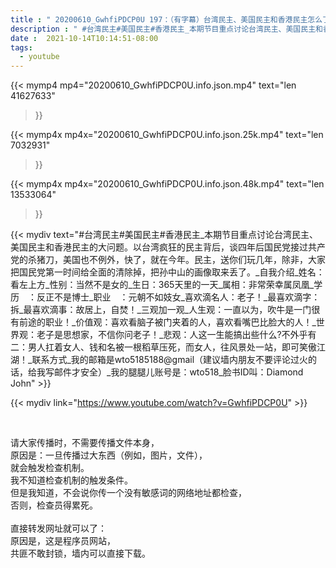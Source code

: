 ```yaml
---
title : " 20200610_GwhfiPDCP0U 197：（有字幕）台湾民主、美国民主和香港民主怎么了？疯狂的民主背后，是共产党正在启动的一把杀猪刀（想搞懂民主台湾、美国和香港问题的朋友，求大家把本片看完。） "
description : " #台湾民主#美国民主#香港民主_本期节目重点讨论台湾民主、美国民主和香港民主的大问题。以台湾疯狂的民主背后，谈四年后国民党接过共产党的杀猪刀，美国也不例外，快了，就在今年。民主，送你们玩几年，除非，大家把国民党第一时间给全面的清除掉，把孙中山的画像取来丢了。_自我介绍_姓名：看左上方_性别：当然不是女的_生日：365天里的一天_属相：非常荣幸属凤凰_学历　：反正不是博士_职业　：元朝不如妓女_喜欢滴名人：老子！_最喜欢滴字：拆_最喜欢滴事：故居上，自焚！_三观加一观_人生观：一直以为，吹牛是一门很有前途的职业！_价值观：喜欢看脑子被门夹着的人，喜欢看嘴巴比脸大的人！_世界观：老子是思想家，不信你问老子！_悲观：人这一生能搞出些什么?不外乎有二：男人扛着女人、钱和名被一根稻草压死，而女人，往风景处一站，即可笑傲江湖！_联系方式_我的邮箱是wto5185188@gmail（建议墙内朋友不要评论过火的话，给我写邮件才安全）_我的腿腿儿账号是：wto518_脸书ID叫：Diamond John "
date :  2021-10-14T10:14:51-08:00
tags:
  - youtube
---
```


{{< mymp4 mp4="20200610_GwhfiPDCP0U.info.json.mp4" 
text="len 41627633"
>}}

{{< mymp4x  mp4x="20200610_GwhfiPDCP0U.info.json.25k.mp4"
text="len 7032931"
>}}

{{< mymp4x  mp4x="20200610_GwhfiPDCP0U.info.json.48k.mp4"
text="len 13533064"
>}}


{{< mydiv text="#台湾民主#美国民主#香港民主_本期节目重点讨论台湾民主、美国民主和香港民主的大问题。以台湾疯狂的民主背后，谈四年后国民党接过共产党的杀猪刀，美国也不例外，快了，就在今年。民主，送你们玩几年，除非，大家把国民党第一时间给全面的清除掉，把孙中山的画像取来丢了。_自我介绍_姓名：看左上方_性别：当然不是女的_生日：365天里的一天_属相：非常荣幸属凤凰_学历　：反正不是博士_职业　：元朝不如妓女_喜欢滴名人：老子！_最喜欢滴字：拆_最喜欢滴事：故居上，自焚！_三观加一观_人生观：一直以为，吹牛是一门很有前途的职业！_价值观：喜欢看脑子被门夹着的人，喜欢看嘴巴比脸大的人！_世界观：老子是思想家，不信你问老子！_悲观：人这一生能搞出些什么?不外乎有二：男人扛着女人、钱和名被一根稻草压死，而女人，往风景处一站，即可笑傲江湖！_联系方式_我的邮箱是wto5185188@gmail（建议墙内朋友不要评论过火的话，给我写邮件才安全）_我的腿腿儿账号是：wto518_脸书ID叫：Diamond John" >}}
<br>

{{< mydiv link="https://www.youtube.com/watch?v=GwhfiPDCP0U" >}}


<br>

请大家传播时，不需要传播文件本身，<br>
原因是：一旦传播过大东西（例如，图片，文件），<br>
就会触发检查机制。<br>
我不知道检查机制的触发条件。<br>
但是我知道，不会说你传一个没有敏感词的网络地址都检查，<br>
否则，检查员得累死。<br><br>
直接转发网址就可以了：<br>
原因是，这是程序员网站，<br>
共匪不敢封锁，墙内可以直接下载。


